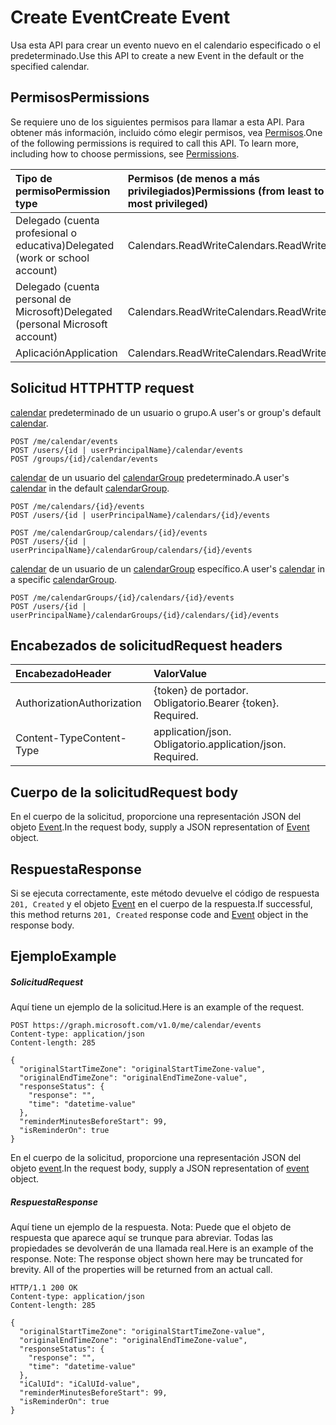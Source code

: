 # <a name="create-event"></a><span data-ttu-id="aab5c-101">Create Event</span><span class="sxs-lookup"><span data-stu-id="aab5c-101">Create Event</span></span>

<span data-ttu-id="aab5c-102">Usa esta API para crear un evento nuevo en el calendario especificado o el predeterminado.</span><span class="sxs-lookup"><span data-stu-id="aab5c-102">Use this API to create a new Event in the default or the specified calendar.</span></span>
## <a name="permissions"></a><span data-ttu-id="aab5c-103">Permisos</span><span class="sxs-lookup"><span data-stu-id="aab5c-103">Permissions</span></span>
<span data-ttu-id="aab5c-p101">Se requiere uno de los siguientes permisos para llamar a esta API. Para obtener más información, incluido cómo elegir permisos, vea [Permisos](../../../concepts/permissions_reference.md).</span><span class="sxs-lookup"><span data-stu-id="aab5c-p101">One of the following permissions is required to call this API. To learn more, including how to choose permissions, see [Permissions](../../../concepts/permissions_reference.md).</span></span>

|<span data-ttu-id="aab5c-106">Tipo de permiso</span><span class="sxs-lookup"><span data-stu-id="aab5c-106">Permission type</span></span>      | <span data-ttu-id="aab5c-107">Permisos (de menos a más privilegiados)</span><span class="sxs-lookup"><span data-stu-id="aab5c-107">Permissions (from least to most privileged)</span></span>              | 
|:--------------------|:---------------------------------------------------------| 
|<span data-ttu-id="aab5c-108">Delegado (cuenta profesional o educativa)</span><span class="sxs-lookup"><span data-stu-id="aab5c-108">Delegated (work or school account)</span></span> | <span data-ttu-id="aab5c-109">Calendars.ReadWrite</span><span class="sxs-lookup"><span data-stu-id="aab5c-109">Calendars.ReadWrite</span></span>    | 
|<span data-ttu-id="aab5c-110">Delegado (cuenta personal de Microsoft)</span><span class="sxs-lookup"><span data-stu-id="aab5c-110">Delegated (personal Microsoft account)</span></span> | <span data-ttu-id="aab5c-111">Calendars.ReadWrite</span><span class="sxs-lookup"><span data-stu-id="aab5c-111">Calendars.ReadWrite</span></span>    | 
|<span data-ttu-id="aab5c-112">Aplicación</span><span class="sxs-lookup"><span data-stu-id="aab5c-112">Application</span></span> | <span data-ttu-id="aab5c-113">Calendars.ReadWrite</span><span class="sxs-lookup"><span data-stu-id="aab5c-113">Calendars.ReadWrite</span></span> | 

## <a name="http-request"></a><span data-ttu-id="aab5c-114">Solicitud HTTP</span><span class="sxs-lookup"><span data-stu-id="aab5c-114">HTTP request</span></span>
<!-- { "blockType": "ignored" } -->
<span data-ttu-id="aab5c-115">[calendar](../resources/calendar.md) predeterminado de un usuario o grupo.</span><span class="sxs-lookup"><span data-stu-id="aab5c-115">A user's or group's default [calendar](../resources/calendar.md).</span></span>
```http
POST /me/calendar/events
POST /users/{id | userPrincipalName}/calendar/events
POST /groups/{id}/calendar/events
```
<span data-ttu-id="aab5c-116">[calendar](../resources/calendar.md) de un usuario del [calendarGroup](../resources/calendargroup.md) predeterminado.</span><span class="sxs-lookup"><span data-stu-id="aab5c-116">A user's [calendar](../resources/calendar.md) in the default [calendarGroup](../resources/calendargroup.md).</span></span>
```http
POST /me/calendars/{id}/events
POST /users/{id | userPrincipalName}/calendars/{id}/events

POST /me/calendarGroup/calendars/{id}/events
POST /users/{id | userPrincipalName}/calendarGroup/calendars/{id}/events
```
<span data-ttu-id="aab5c-117">[calendar](../resources/calendar.md) de un usuario de un [calendarGroup](../resources/calendargroup.md) específico.</span><span class="sxs-lookup"><span data-stu-id="aab5c-117">A user's [calendar](../resources/calendar.md) in a specific [calendarGroup](../resources/calendargroup.md).</span></span>
```http
POST /me/calendarGroups/{id}/calendars/{id}/events
POST /users/{id | userPrincipalName}/calendarGroups/{id}/calendars/{id}/events
```
## <a name="request-headers"></a><span data-ttu-id="aab5c-118">Encabezados de solicitud</span><span class="sxs-lookup"><span data-stu-id="aab5c-118">Request headers</span></span>
| <span data-ttu-id="aab5c-119">Encabezado</span><span class="sxs-lookup"><span data-stu-id="aab5c-119">Header</span></span>       | <span data-ttu-id="aab5c-120">Valor</span><span class="sxs-lookup"><span data-stu-id="aab5c-120">Value</span></span> |
|:---------------|:--------|
| <span data-ttu-id="aab5c-121">Authorization</span><span class="sxs-lookup"><span data-stu-id="aab5c-121">Authorization</span></span>  | <span data-ttu-id="aab5c-p102">{token} de portador. Obligatorio.</span><span class="sxs-lookup"><span data-stu-id="aab5c-p102">Bearer {token}. Required.</span></span>  |
| <span data-ttu-id="aab5c-124">Content-Type</span><span class="sxs-lookup"><span data-stu-id="aab5c-124">Content-Type</span></span>  | <span data-ttu-id="aab5c-p103">application/json. Obligatorio.</span><span class="sxs-lookup"><span data-stu-id="aab5c-p103">application/json. Required.</span></span>  |

## <a name="request-body"></a><span data-ttu-id="aab5c-127">Cuerpo de la solicitud</span><span class="sxs-lookup"><span data-stu-id="aab5c-127">Request body</span></span>
<span data-ttu-id="aab5c-128">En el cuerpo de la solicitud, proporcione una representación JSON del objeto [Event](../resources/event.md).</span><span class="sxs-lookup"><span data-stu-id="aab5c-128">In the request body, supply a JSON representation of [Event](../resources/event.md) object.</span></span>

## <a name="response"></a><span data-ttu-id="aab5c-129">Respuesta</span><span class="sxs-lookup"><span data-stu-id="aab5c-129">Response</span></span>

<span data-ttu-id="aab5c-130">Si se ejecuta correctamente, este método devuelve el código de respuesta `201, Created` y el objeto [Event](../resources/event.md) en el cuerpo de la respuesta.</span><span class="sxs-lookup"><span data-stu-id="aab5c-130">If successful, this method returns `201, Created` response code and [Event](../resources/event.md) object in the response body.</span></span>

## <a name="example"></a><span data-ttu-id="aab5c-131">Ejemplo</span><span class="sxs-lookup"><span data-stu-id="aab5c-131">Example</span></span>
##### <a name="request"></a><span data-ttu-id="aab5c-132">Solicitud</span><span class="sxs-lookup"><span data-stu-id="aab5c-132">Request</span></span>
<span data-ttu-id="aab5c-133">Aquí tiene un ejemplo de la solicitud.</span><span class="sxs-lookup"><span data-stu-id="aab5c-133">Here is an example of the request.</span></span>
<!-- {
  "blockType": "request",
  "name": "create_event_from_calendar"
}-->
```http
POST https://graph.microsoft.com/v1.0/me/calendar/events
Content-type: application/json
Content-length: 285

{
  "originalStartTimeZone": "originalStartTimeZone-value",
  "originalEndTimeZone": "originalEndTimeZone-value",
  "responseStatus": {
    "response": "",
    "time": "datetime-value"
  },
  "reminderMinutesBeforeStart": 99,
  "isReminderOn": true
}
```
<span data-ttu-id="aab5c-134">En el cuerpo de la solicitud, proporcione una representación JSON del objeto [event](../resources/event.md).</span><span class="sxs-lookup"><span data-stu-id="aab5c-134">In the request body, supply a JSON representation of [event](../resources/event.md) object.</span></span>
##### <a name="response"></a><span data-ttu-id="aab5c-135">Respuesta</span><span class="sxs-lookup"><span data-stu-id="aab5c-135">Response</span></span>
<span data-ttu-id="aab5c-p104">Aquí tiene un ejemplo de la respuesta. Nota: Puede que el objeto de respuesta que aparece aquí se trunque para abreviar. Todas las propiedades se devolverán de una llamada real.</span><span class="sxs-lookup"><span data-stu-id="aab5c-p104">Here is an example of the response. Note: The response object shown here may be truncated for brevity. All of the properties will be returned from an actual call.</span></span>
<!-- {
  "blockType": "response",
  "truncated": true,
  "@odata.type": "microsoft.graph.event"
} -->
```http
HTTP/1.1 200 OK
Content-type: application/json
Content-length: 285

{
  "originalStartTimeZone": "originalStartTimeZone-value",
  "originalEndTimeZone": "originalEndTimeZone-value",
  "responseStatus": {
    "response": "",
    "time": "datetime-value"
  },
  "iCalUId": "iCalUId-value",
  "reminderMinutesBeforeStart": 99,
  "isReminderOn": true
}
```

<!-- uuid: 8fcb5dbc-d5aa-4681-8e31-b001d5168d79
2015-10-25 14:57:30 UTC -->
<!-- {
  "type": "#page.annotation",
  "description": "Create Event",
  "keywords": "",
  "section": "documentation",
  "tocPath": ""
}-->
